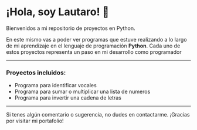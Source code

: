 # ¡Hola, soy Lautaro! 👋

Bienvenidos a mi repositorio de proyectos en Python. 

En este mismo vas a poder ver programas que estuve realizando a lo largo de mi aprendizaje en el lenguaje de programación **Python**.
Cada uno de estos proyectos representa un paso en mi desarrollo como programador

---
### Proyectos incluidos:
- Programa para identificar vocales
- Programa para sumar o multiplicar una lista de numeros
- Programa para invertir una cadena de letras

---

Si tenes algún comentario o sugerencia, no dudes en contactarme. ¡Gracias por visitar mi portafolio!
